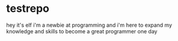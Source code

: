 # testrepo
hey it's elf
i'm a newbie at programming
and i'm here to expand my knowledge and skills
to become a great programmer one day
